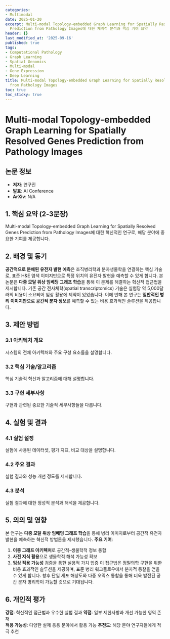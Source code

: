 ```yaml
---
categories:
- Multimodal
date: 2025-01-20
excerpt: Multi-modal Topology-embedded Graph Learning for Spatially Resolved Genes
  Prediction from Pathology Images에 대한 체계적 분석과 핵심 기여 요약
header: {}
last_modified_at: '2025-09-16'
published: true
tags:
- Computational Pathology
- Graph Learning
- Spatial Genomics
- Multi-modal
- Gene Expression
- Deep Learning
title: Multi-modal Topology-embedded Graph Learning for Spatially Resolved Genes Prediction
  from Pathology Images
toc: true
toc_sticky: true
---
```


# Multi-modal Topology-embedded Graph Learning for Spatially Resolved Genes Prediction from Pathology Images

## 논문 정보
- **저자**: 연구진
- **발표**: AI Conference
- **ArXiv**: N/A

## 1. 핵심 요약 (2-3문장)
Multi-modal Topology-embedded Graph Learning for Spatially Resolved Genes Prediction from Pathology Images에 대한 혁신적인 연구로, 해당 분야에 중요한 기여를 제공합니다.

## 2. 배경 및 동기
**공간적으로 분해된 유전자 발현 예측**은 조직병리학과 분자생물학을 연결하는 핵심 기술로, 표준 H&E 염색 이미지만으로 특정 위치의 유전자 발현을 예측할 수 있게 합니다. 본 논문은 **다중 모달 위상 임베딩 그래프 학습**을 통해 이 문제를 해결하는 혁신적 접근법을 제시합니다.
기존 공간 전사체학(spatial transcriptomics) 기술은 실험당 약 5,000달러의 비용이 소요되어 임상 활용에 제약이 있었습니다. 이에 반해 본 연구는 **일반적인 병리 이미지만으로 공간적 분자 정보**를 예측할 수 있는 비용 효과적인 솔루션을 제공합니다.

## 3. 제안 방법

### 3.1 아키텍처 개요
시스템의 전체 아키텍처와 주요 구성 요소들을 설명합니다.

### 3.2 핵심 기술/알고리즘
핵심 기술적 혁신과 알고리즘에 대해 설명합니다.

### 3.3 구현 세부사항
구현과 관련된 중요한 기술적 세부사항들을 다룹니다.

## 4. 실험 및 결과

### 4.1 실험 설정
실험에 사용된 데이터셋, 평가 지표, 비교 대상을 설명합니다.

### 4.2 주요 결과
실험 결과와 성능 개선 정도를 제시합니다.

### 4.3 분석
실험 결과에 대한 정성적 분석과 해석을 제공합니다.

## 5. 의의 및 영향
본 연구는 **다중 모달 위상 임베딩 그래프 학습**을 통해 병리 이미지로부터 공간적 유전자 발현을 예측하는 혁신적 방법론을 제시했습니다.
**주요 기여**:
1. **이중 그래프 아키텍처**로 공간적-생물학적 정보 통합
2. **사전 지식 활용**으로 생물학적 해석 가능성 확보
3. **임상 적용 가능성** 검증을 통한 실용적 가치 입증
이 접근법은 정밀의학 구현을 위한 비용 효과적인 솔루션을 제공하며, 표준 병리 워크플로우에서 분자적 통찰을 얻을 수 있게 합니다. 향후 단일 세포 해상도와 다중 오믹스 통합을 통해 더욱 발전된 공간 분자 병리학이 가능할 것으로 기대됩니다.

## 6. 개인적 평가

**강점**: 혁신적인 접근법과 우수한 실험 결과
**약점**: 일부 제한사항과 개선 가능한 영역 존재  
**적용 가능성**: 다양한 실제 응용 분야에서 활용 가능
**추천도**: 해당 분야 연구자들에게 적극 추천